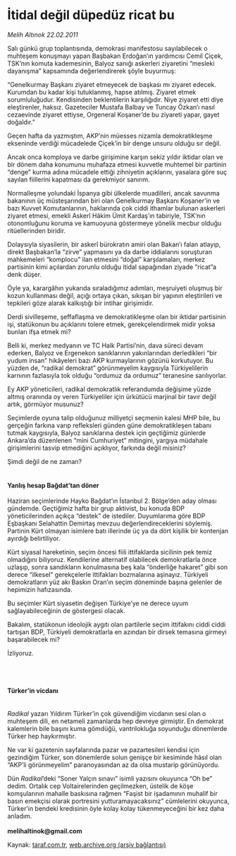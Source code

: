 # İtidal değil düpedüz ricat bu

*Melih Altınok 22.02.2011*

<div class="yazi"><p>Salı günkü grup toplantısında, demokrasi manifestosu sayılabilecek o muhteşem konuşmayı yapan Başbakan Erdoğan’ın yardımcısı Cemil Çiçek, TSK’nın komuta kademesinin, Balyoz sanığı askerleri ziyaretini “mesleki dayanışma” kapsamında değerlendirerek şöyle buyurmuş:</p>
<p>“Genelkurmay Başkanı ziyaret etmeyecek de başkası mı ziyaret edecek. Kurumdan bu kadar kişi tutuklanmış, hapse atılmış. Ziyaret etmek sorumluluğudur. Kendisinden beklentilerin karşılığıdır. Niye ziyaret etti diye eleştirenler, haksız. Gazeteciler Mustafa Balbay ve Tuncay Özkan’ı nasıl cezaevinde ziyaret ettiyse, Orgeneral Koşaner’de bu ziyareti yapar, gayet doğaldır.”</p>
<p>Geçen hafta da yazmıştım, AKP’nin müesses nizamla demokratikleşme ekseninde verdiği mücadelede Çiçek’in bir denge unsuru olduğu sır değil. </p>
<p>Ancak onca komploya ve darbe girişimine karşın sekiz yıldır iktidar olan ve bir dönem daha konumunu muhafaza etmesi kuvvetle muhtemel bir partinin “denge” kurma adına mücadele ettiği zihniyetin açıklarını, yasalara göre suç sayılan fiillerini kapatması da gerekmiyor sanırım.</p>
<p>Normalleşme yolundaki İspanya gibi ülkelerde muadilleri, ancak savunma bakanının üç müsteşarından biri olan Genelkurmay Başkanı Koşaner’in ve bazı Kuvvet Komutanlarının, haklarında çok ciddi ithamlar bulunan askerleri ziyaret etmesi, emekli Askerî Hâkim Ümit Kardaş’ın tabiriyle, TSK’nın otonomluğunu koruma ve kamuoyuna göstermeye yönelik mecbur olduğu ritüellerinden biridir.</p>
<p>Dolaysıyla siyasilerin, bir askerî bürokratın amiri olan Bakan’ı falan atlayıp, direkt Başbakan’la “zirve” yapmasını ya da darbe iddialarını soruşturan mahkemeleri “komplocu” ilan etmesini “doğal” karşılamaları, merkez partisinin kimi açılardan zorunlu olduğu itidal sapağından ziyade “ricat”a denk düşer.</p>
<p>Öyle ya, karargâhın yukarıda sıraladığımız adımları, meşruiyeti oluşmuş bir kozun kullanması değil, açığı ortaya çıkan, sıkışan bir yapının eleştirileri ve tepkileri göze alarak kalkıştığı bir intihar girişimidir.</p>
<p>Derdi sivilleşeme, şeffaflaşma ve demokratikleşme olan bir iktidar partisinin işi, statükonun bu açıklarını tolere etmek, gerekçelendirmek midir yoksa bunları ifşa etmek mi?</p>
<p>Belli ki, merkez medyanın ve TC Halk Partisi’nin, dava süreci devam ederken, Balyoz ve Ergenekon sanıklarının yakınlarından derledikleri “bir yudum insan” hikâyeleri bazı AKP kurmaylarının gözünü korkutuyor. Bu yüzden de, “radikal demokrat” görünmeyelim kaygısıyla Türkiyelilerin karnının fazlasıyla tok olduğu “ordumuz da ordumuz” teranesine sarılıyorlar. </p>
<p>Ey AKP yöneticileri, radikal demokratlık referandumda değişime yüzde altmış oranında oy veren Türkiyeliler için ürkütücü marjinal bir tavır değil artık, görmüyor musunuz?</p>
<p>Seçimlerde oyuna talip olduğunuz milliyetçi seçmenin kalesi MHP bile, bu gerçeğin farkına varıp refleksleri günden güne demokratikleşen tabanı tutmak kaygısıyla, Balyoz sanıklarına destek için geçtiğimiz günlerde Ankara’da düzenlenen “mini Cumhuriyet” mitingini, yargıya müdahale girişimlerini tasvip etmediğini açıklıyor, farkında değil misiniz?</p>
<p>Şimdi değil de ne zaman?</p>
<h4><br/>Yanlış hesap Bağdat’tan döner</h4>
<p>Haziran seçimlerinde Hayko Bağdat’ın İstanbul 2. Bölge’den aday olması gündemde. Geçtiğimiz hafta bir grup aktivist, bu konuda BDP yöneticilerinden açıkça “destek” de istediler. Duyumlarıma göre BDP Eşbaşkanı Selahattin Demirtaş mevzuu değerlendireceklerini söylemiş. Partinin Kürt olmayan isimlere batı illerinde üç ya da dört kişilik bir kontenjan ayırdığı belirtiliyor. </p>
<p>Kürt siyasal hareketinin, seçim öncesi fiili ittifaklarda sicilinin pek temiz olmadığını biliyoruz. Kendilerine alternatif olabilecek demokratlarla önce uzlaşıp, sonra sandıkların konulmasına beş kala “önderliğe hakaret” gibi son derece “ilkesel” gerekçelerle ittifakları bozmalarına aşinayız. Türkiyeli demokratların yüz akı Baskın Oran’ın seçim döneminde başına gelenler de hepimizin hafızasında.</p>
<p>Bu seçimler Kürt siyasetin değişen Türkiye’ye ne derece uyum sağlayabileceğinin de göstergesi olacak. </p>
<p>Bakalım, statükonun ideolojik aygıtı olan partilerle seçim ittifakını ciddi ciddi tartışan BDP, Türkiyeli demokratlarla en azından bir dirsek temasına girmeyi başarabilecek mi?</p>
<p>İzliyoruz.</p>
<p><b> </b></p>
<h4><br/>Türker’in vicdanı</h4>
<p><i><br/>Radikal</i> yazarı Yıldırım Türker’in çok güvendiğim vicdanın sesi olan o muhteşem dili, en netameli zamanlarda hep devreye girmiştir. En demokrat kalemlerin bile başını kuma gömdüğü, vantrilokluğa soyunduğu dönemlerde Türker hep haykırmıştır. </p>
<p>Ne var ki gazetenin sayfalarında pazar ve pazartesileri kendisi için gezindiğim Türker, son dönemlerde solun genişçe bir kesiminde hâsıl olan “AKP’li görünmeyelim” paranoyasından az da olsa mustarip görünüyordu. </p>
<p>Dün <i>Radikal</i>’deki “Soner Yalçın sınavı” isimli yazısını okuyunca “Oh be” dedim. Ortalık cep Voltairelerinden geçilmezken, üstelik de köşe komşularının mahalle baskısına rağmen “Faşist bir işadamının muhalif bir basın emekçisi olarak portresini yutturamayacaksınız” cümlelerini okuyunca, Türker’in bendeki kredisinin öyle kolay kolay tükenmeyeceğini bir kez daha anladım.<br/><br/><b>melihaltinok@gmail.com</b></p>
</div>

Kaynak: [taraf.com.tr](http://www.taraf.com.tr/melih-altinok/makale-itidal-degil-dupeduz-ricat-bu.htm), [web.archive.org (arşiv bağlantısı)](http://web.archive.org/web/20130911203951/http://www.taraf.com.tr/melih-altinok/makale-itidal-degil-dupeduz-ricat-bu.htm)
